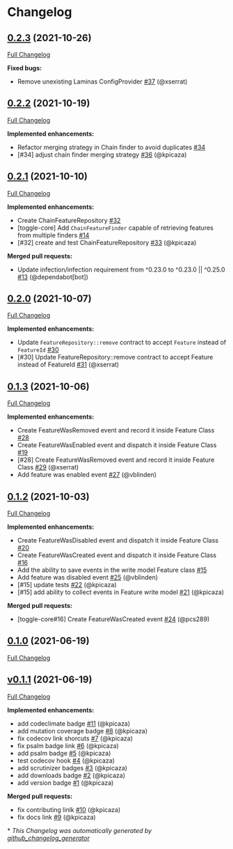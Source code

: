 # Changelog

## [0.2.3](https://github.com/pheature-flags/toggle-core/tree/0.2.3) (2021-10-26)

[Full Changelog](https://github.com/pheature-flags/toggle-core/compare/0.2.2...0.2.3)

**Fixed bugs:**

- Remove unexisting Laminas ConfigProvider [\#37](https://github.com/pheature-flags/toggle-core/pull/37) (@xserrat)

## [0.2.2](https://github.com/pheature-flags/toggle-core/tree/0.2.2) (2021-10-19)

[Full Changelog](https://github.com/pheature-flags/toggle-core/compare/0.2.1...0.2.2)

**Implemented enhancements:**

- Refactor merging strategy in Chain finder to avoid duplicates [\#34](https://github.com/pheature-flags/toggle-core/issues/34)
- \[\#34\] adjust chain finder merging strategy [\#36](https://github.com/pheature-flags/toggle-core/pull/36) (@kpicaza)

## [0.2.1](https://github.com/pheature-flags/toggle-core/tree/0.2.1) (2021-10-10)

[Full Changelog](https://github.com/pheature-flags/toggle-core/compare/0.2.0...0.2.1)

**Implemented enhancements:**

- Create ChainFeatureRepository [\#32](https://github.com/pheature-flags/toggle-core/issues/32)
- \[toggle-core\] Add `ChainFeatureFinder` capable of retrieving features from multiple finders [\#14](https://github.com/pheature-flags/toggle-core/issues/14)
- \[\#32\] create and test ChainFeatureRepository [\#33](https://github.com/pheature-flags/toggle-core/pull/33) (@kpicaza)

**Merged pull requests:**

- Update infection/infection requirement from ^0.23.0 to ^0.23.0 || ^0.25.0 [\#13](https://github.com/pheature-flags/toggle-core/pull/13) (@dependabot[bot])

## [0.2.0](https://github.com/pheature-flags/toggle-core/tree/0.2.0) (2021-10-07)

[Full Changelog](https://github.com/pheature-flags/toggle-core/compare/0.1.3...0.2.0)

**Implemented enhancements:**

- Update `FeatureRepository::remove` contract to accept `Feature` instead of `FeatureId` [\#30](https://github.com/pheature-flags/toggle-core/issues/30)
- \[\#30\] Update FeatureRepository::remove contract to accept Feature instead of FeatureId [\#31](https://github.com/pheature-flags/toggle-core/pull/31) (@xserrat)

## [0.1.3](https://github.com/pheature-flags/toggle-core/tree/0.1.3) (2021-10-06)

[Full Changelog](https://github.com/pheature-flags/toggle-core/compare/0.1.2...0.1.3)

**Implemented enhancements:**

- Create FeatureWasRemoved event and record it inside Feature Class [\#28](https://github.com/pheature-flags/toggle-core/issues/28)
- Create FeatureWasEnabled event and dispatch it inside Feature Class [\#19](https://github.com/pheature-flags/toggle-core/issues/19)
- \[\#28\] Create FeatureWasRemoved event and record it inside Feature Class [\#29](https://github.com/pheature-flags/toggle-core/pull/29) (@xserrat)
- Add feature was enabled event [\#27](https://github.com/pheature-flags/toggle-core/pull/27) (@vblinden)

## [0.1.2](https://github.com/pheature-flags/toggle-core/tree/0.1.2) (2021-10-03)

[Full Changelog](https://github.com/pheature-flags/toggle-core/compare/0.1.0...0.1.2)

**Implemented enhancements:**

- Create FeatureWasDisabled event and dispatch it inside Feature Class [\#20](https://github.com/pheature-flags/toggle-core/issues/20)
- Create FeatureWasCreated event and dispatch it inside Feature Class [\#16](https://github.com/pheature-flags/toggle-core/issues/16)
- Add the ability to save events in the write model Feature class [\#15](https://github.com/pheature-flags/toggle-core/issues/15)
- Add feature was disabled event [\#25](https://github.com/pheature-flags/toggle-core/pull/25) (@vblinden)
- \[\#15\] update tests [\#22](https://github.com/pheature-flags/toggle-core/pull/22) (@kpicaza)
- \[\#15\] add ability to collect events in Feature write model [\#21](https://github.com/pheature-flags/toggle-core/pull/21) (@kpicaza)

**Merged pull requests:**

- \[toggle-core\#16\] Create FeatureWasCreated event [\#24](https://github.com/pheature-flags/toggle-core/pull/24) (@pcs289)

## [0.1.0](https://github.com/pheature-flags/toggle-core/tree/0.1.0) (2021-06-19)

[Full Changelog](https://github.com/pheature-flags/toggle-core/compare/v0.1.1...0.1.0)

## [v0.1.1](https://github.com/pheature-flags/toggle-core/tree/v0.1.1) (2021-06-19)

[Full Changelog](https://github.com/pheature-flags/toggle-core/compare/3049d4ad29a92be94491ca5af81b6121aaf395ab...v0.1.1)

**Implemented enhancements:**

- add codeclimate badge [\#11](https://github.com/pheature-flags/toggle-core/pull/11) (@kpicaza)
- add mutation coverage badge [\#8](https://github.com/pheature-flags/toggle-core/pull/8) (@kpicaza)
- fix codecov link shorcuts [\#7](https://github.com/pheature-flags/toggle-core/pull/7) (@kpicaza)
- fix psalm badge link [\#6](https://github.com/pheature-flags/toggle-core/pull/6) (@kpicaza)
- add psalm badge [\#5](https://github.com/pheature-flags/toggle-core/pull/5) (@kpicaza)
- test codecov hook [\#4](https://github.com/pheature-flags/toggle-core/pull/4) (@kpicaza)
- add scrutinizer badges [\#3](https://github.com/pheature-flags/toggle-core/pull/3) (@kpicaza)
- add downloads badge [\#2](https://github.com/pheature-flags/toggle-core/pull/2) (@kpicaza)
- add version badge [\#1](https://github.com/pheature-flags/toggle-core/pull/1) (@kpicaza)

**Merged pull requests:**

- fix contributing linlk [\#10](https://github.com/pheature-flags/toggle-core/pull/10) (@kpicaza)
- fix docs link [\#9](https://github.com/pheature-flags/toggle-core/pull/9) (@kpicaza)



\* *This Changelog was automatically generated by [github_changelog_generator](https://github.com/github-changelog-generator/github-changelog-generator)*

